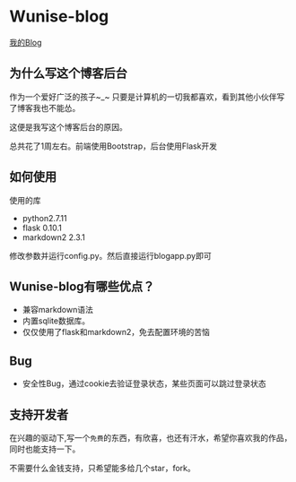 # Wunise-blog
[我的Blog](http://blog.wunise.com)
## 为什么写这个博客后台
作为一个爱好广泛的孩子~_~ 只要是计算机的一切我都喜欢，看到其他小伙伴写了博客我也不能怂。

这便是我写这个博客后台的原因。

总共花了1周左右。前端使用Bootstrap，后台使用Flask开发

## 如何使用
使用的库

* python2.7.11
* flask 0.10.1
* markdown2 2.3.1

修改参数并运行config.py。然后直接运行blogapp.py即可

## Wunise-blog有哪些优点？

* 兼容markdown语法
* 内置sqlite数据库。
* 仅仅使用了flask和markdown2，免去配置环境的苦恼

## Bug
* 安全性Bug，通过cookie去验证登录状态，某些页面可以跳过登录状态


## 支持开发者
在兴趣的驱动下,写一个`免费`的东西，有欣喜，也还有汗水，希望你喜欢我的作品，同时也能支持一下。

不需要什么金钱支持，只希望能多给几个star，fork。
